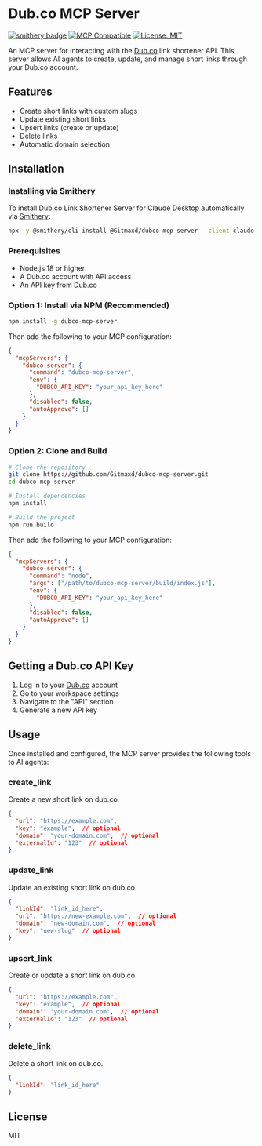 # Dub.co MCP Server

[![smithery badge](https://smithery.ai/badge/@Gitmaxd/dubco-mcp-server)](https://smithery.ai/server/@Gitmaxd/dubco-mcp-server)
[![MCP Compatible](https://img.shields.io/badge/MCP-Compatible-brightgreen.svg)](https://github.com/modelcontextprotocol)
[![License: MIT](https://img.shields.io/badge/License-MIT-blue.svg)](https://opensource.org/licenses/MIT)


An MCP server for interacting with the [Dub.co](https://dub.co) link shortener API. This server allows AI agents to create, update, and manage short links through your Dub.co account.

## Features

- Create short links with custom slugs
- Update existing short links
- Upsert links (create or update)
- Delete links
- Automatic domain selection

## Installation

### Installing via Smithery

To install Dub.co Link Shortener Server for Claude Desktop automatically via [Smithery](https://smithery.ai/server/@Gitmaxd/dubco-mcp-server):

```bash
npx -y @smithery/cli install @Gitmaxd/dubco-mcp-server --client claude
```

### Prerequisites

- Node.js 18 or higher
- A Dub.co account with API access
- An API key from Dub.co

### Option 1: Install via NPM (Recommended)

```bash
npm install -g dubco-mcp-server
```

Then add the following to your MCP configuration:

```json
{
  "mcpServers": {
    "dubco-server": {
      "command": "dubco-mcp-server",
      "env": {
        "DUBCO_API_KEY": "your_api_key_here"
      },
      "disabled": false,
      "autoApprove": []
    }
  }
}
```

### Option 2: Clone and Build

```bash
# Clone the repository
git clone https://github.com/Gitmaxd/dubco-mcp-server.git
cd dubco-mcp-server

# Install dependencies
npm install

# Build the project
npm run build
```

Then add the following to your MCP configuration:

```json
{
  "mcpServers": {
    "dubco-server": {
      "command": "node",
      "args": ["/path/to/dubco-mcp-server/build/index.js"],
      "env": {
        "DUBCO_API_KEY": "your_api_key_here"
      },
      "disabled": false,
      "autoApprove": []
    }
  }
}
```

## Getting a Dub.co API Key

1. Log in to your [Dub.co](https://dub.co) account
2. Go to your workspace settings
3. Navigate to the "API" section
4. Generate a new API key

## Usage

Once installed and configured, the MCP server provides the following tools to AI agents:

### create_link

Create a new short link on dub.co.

```json
{
  "url": "https://example.com",
  "key": "example",  // optional
  "domain": "your-domain.com",  // optional
  "externalId": "123"  // optional
}
```

### update_link

Update an existing short link on dub.co.

```json
{
  "linkId": "link_id_here",
  "url": "https://new-example.com",  // optional
  "domain": "new-domain.com",  // optional
  "key": "new-slug"  // optional
}
```

### upsert_link

Create or update a short link on dub.co.

```json
{
  "url": "https://example.com",
  "key": "example",  // optional
  "domain": "your-domain.com",  // optional
  "externalId": "123"  // optional
}
```

### delete_link

Delete a short link on dub.co.

```json
{
  "linkId": "link_id_here"
}
```

## License

MIT
